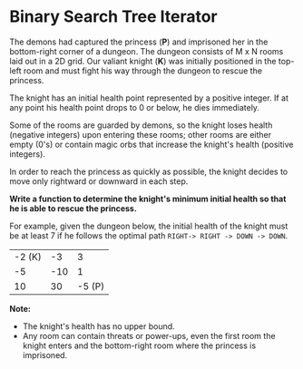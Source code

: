 # Binary Search Tree Iterator

The demons had captured the princess (__P__) and imprisoned her in the bottom-right corner of a dungeon. The dungeon consists of M x N rooms laid out in a 2D grid. Our valiant knight (__K__) was initially positioned in the top-left room and must fight his way through the dungeon to rescue the princess.

The knight has an initial health point represented by a positive integer. If at any point his health point drops to 0 or below, he dies immediately.

Some of the rooms are guarded by demons, so the knight loses health (negative integers) upon entering these rooms; other rooms are either empty (0's) or contain magic orbs that increase the knight's health (positive integers).

In order to reach the princess as quickly as possible, the knight decides to move only rightward or downward in each step.

__Write a function to determine the knight's minimum initial health so that he is able to rescue the princess.__

For example, given the dungeon below, the initial health of the knight must be at least 7 if he follows the optimal path `RIGHT-> RIGHT -> DOWN -> DOWN`.

<table>
	<tbody>
		<tr>
			<td>-2 (K)</td>
			<td>-3</td>
			<td>3</td>
		</tr>
		<tr>
			<td>-5</td>
			<td>-10</td>
			<td>1</td>
		</tr>
		<tr>
			<td>10</td>
			<td>30</td>
			<td>-5 (P)</td>
		</tr>
	</tbody>
</table>

__Note:__

- The knight's health has no upper bound.
- Any room can contain threats or power-ups, even the first room the knight enters and the bottom-right room where the princess is imprisoned.